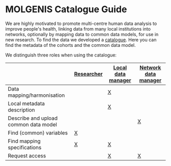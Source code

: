 # MOLGENIS Catalogue Guide

We are highly motivated to promote multi-centre human data analysis to improve people's health, linking data from many
local institutions into networks, optionally by mapping data to common data models, for use in new research. To find the data we developed
a [catalogue](https://data-catalogue.molgeniscloud.org/). Here you can find the
metadata of the cohorts and the common data model.

We distinguish three roles when using the catalogue:

|     | [Researcher](cat_researcher.md) | [Local data manager](cat_cohort-data-manager.md) | [Network data manager](cat_network-data-manager.md) |
| --- | --- | --- | --- |
| Data mapping/harmonisation | | [X](cat_cohort-data-manager.md#data-harmonisation) | |
| Local metadata description | | [X](cat_cohort-data-manager.md#fill-out-rich-metadata) | |
| Describe and upload common data model | | | [X](cat_network-data-manager.md#define-cdm-metadata) |
| Find (common) variables | [X](cat_researcher.md#find-harmonised-variables) | | |
| Find mapping specifications | [X](cat_researcher.md#find-harmonisation-details) | [X](cat_cohort-data-manager.md#define-harmonisations) | |
| Request access | | [X](cat_cohort-data-manager.md#request-access-catalogue) | [X](cat_network-data-manager.md#request-access) |
